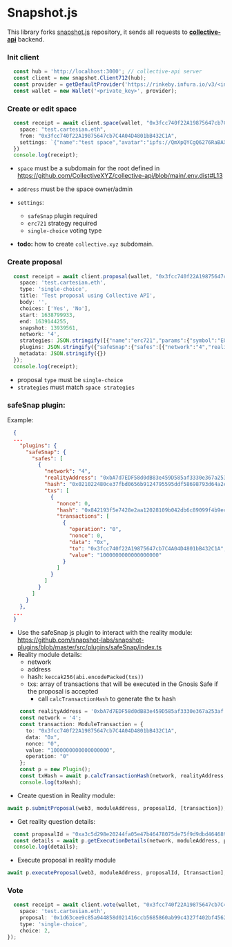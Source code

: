 # Snapshot.js

This library forks [snapshot.js](https://github.com/snapshot-labs/snapshot.js) repository, it sends all requests to **[collective-api](https://github.com/snapshot-labs/collective-api)** backend.

### Init client
```typescript
  const hub = 'http://localhost:3000'; // collective-api server
  const client = new snapshot.Client712(hub);
  const provider = getDefaultProvider('https://rinkeby.infura.io/v3/<infura_project_id>');
  const wallet = new Wallet('<private_key>', provider);
```


### Create or edit space
```typescript
  const receipt = await client.space(wallet, "0x3fcc740f22A19875647cb7C4A04D4801bB432C1A", {
    space: "test.cartesian.eth",
    from: "0x3fcc740f22A19875647cb7C4A04D4801bB432C1A",
    settings: `{"name":"test space","avatar":"ipfs://QmXpQYCgQ6276RaBAXizkBgCtqabKe8CsXujqhdkStafHQ","symbol":"EQZ","voting":{"type": "single-choice"},"network":"4","plugins":{"safeSnap":{"safes":[{"network":"4","realityAddress":"0xbA7d7EDF58d0dB83e459D585af3330e367a253af"}]}},"categories":[],"strategies":[{"name":"erc721","params":{"symbol":"EQZ","address":"0x01F7FeEB77aE5e04d9606C209a7faFf2187Cd5c1","decimals":18}}],"validation":{"name":"basic","params":{}}}`
  })
  console.log(receipt);
```
- `space` must be a subdomain for the root defined in https://github.com/CollectiveXYZ/collective-api/blob/main/.env.dist#L13
- `address` must be the space owner/admin
- `settings`: 
  - `safeSnap` plugin required 
  - `erc721` strategy required
  - `single-choice` voting type 

- **todo:** how to create `collective.xyz` subdomain.

### Create proposal
```typescript
  const receipt = await client.proposal(wallet, "0x3fcc740f22A19875647cb7C4A04D4801bB432C1A", {
    space: 'test.cartesian.eth',
    type: 'single-choice',
    title: 'Test proposal using Collective API',
    body: '',
    choices: ['Yes', 'No'],
    start: 1638799933,
    end: 1639144255,
    snapshot: 13939561,
    network: '4',
    strategies: JSON.stringify([{"name":"erc721","params":{"symbol":"EQZ","address":"0x01F7FeEB77aE5e04d9606C209a7faFf2187Cd5c1","decimals":18}}]),
    plugins: JSON.stringify({"safeSnap":{"safes":[{"network":"4","realityAddress":"0xbA7d7EDF58d0dB83e459D585af3330e367a253af","hash":"0x021022480ce37fbd0656b9124795595ddf58698793d64a2e623779b8b413863a","txs":[{"nonce":0,"hash":"0x842193f5e7428e2aa12028109b042db6c89099f4b9ec43085554beec80e8a07b","transactions":[{"operation":"0","nonce":0,"token":{"name":"Ethereum","decimals":18,"symbol":"ETH","logoUri":"https://safe-transaction-assets.gnosis-safe.io/chains/1/currency_logo.png","address":"main"},"recipient":"0x3fcc740f22A19875647cb7C4A04D4801bB432C1A","type":"transferFunds","data":"0x","to":"0x3fcc740f22A19875647cb7C4A04D4801bB432C1A","amount":"1000000000000000000","value":"1000000000000000000"}]}]}]}}),
    metadata: JSON.stringify({})
  });
  console.log(receipt);
```
- proposal `type` must be `single-choice`
- `strategies` must match `space strategies`

### safeSnap plugin:
Example:
```json
  {
  ...
    "plugins": {
      "safeSnap": {
        "safes": [
          {
            "network": "4",
            "realityAddress": "0xbA7d7EDF58d0dB83e459D585af3330e367a253af",
            "hash": "0x021022480ce37fbd0656b9124795595ddf58698793d64a2e623779b8b413863a", 
            "txs": [
              {
                "nonce": 0,
                "hash": "0x842193f5e7428e2aa12028109b042db6c89099f4b9ec43085554beec80e8a07b",
                "transactions": [
                  {
                    "operation": "0",
                    "nonce": 0,
                    "data": "0x",
                    "to": "0x3fcc740f22A19875647cb7C4A04D4801bB432C1A",
                    "value": "1000000000000000000"
                  }
                ]
              }
            ]
          }
        ]
      }
    },
  ...
  }
```

- Use the safeSnap js plugin to interact with the reality module: https://github.com/snapshot-labs/snapshot-plugins/blob/master/src/plugins/safeSnap/index.ts
- Reality module details: 
  - network 
  - address
  - hash: `keccak256(abi.encodePacked(txs))`
  - txs: array of transactions that will be executed in the Gnosis Safe if the proposal is accepted
    - call `calcTransactionHash` to generate the tx hash
```typescript
    const realityAddress = '0xbA7d7EDF58d0dB83e459D585af3330e367a253af';
    const network = '4';
    const transaction: ModuleTransaction = {
      to: "0x3fcc740f22A19875647cb7C4A04D4801bB432C1A",
      data: "0x",
      nonce: "0",
      value: "1000000000000000000",
      operation: "0"
    };
    const p = new Plugin();
    const txHash = await p.calcTransactionHash(network, realityAddress, transaction);
    console.log(txHash);
```

- Create question in Reality module:
```typescript
await p.submitProposal(web3, moduleAddress, proposalId, [transaction]);
```

- Get reality question details:
```typescript
  const proposalId = "0xa3c5d298e20244fa05e47b46478075de75f9d9dbd464689c72426b6e8819e04b";
  const details = await p.getExecutionDetails(network, moduleAddress, proposalId, [transaction]);
  console.log(details);
```

- Execute proposal in reality module
```typescript
await p.executeProposal(web3, moduleAddress, proposalId, [transaction], transactionIndex);
```

### Vote
```typescript
  const receipt = await client.vote(wallet, "0x3fcc740f22A19875647cb7C4A04D4801bB432C1A", {
    space: 'test.cartesian.eth',
    proposal: '0x1d63cee9c85a944858d021416ccb5685860ab99c4327f402bf4562b4d111f8ab',
    type: 'single-choice',
    choice: 2,
});
```
